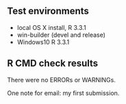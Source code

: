 ## Test environments
* local OS X install, R  3.3.1 
* win-builder (devel and release)
* Windows10 R  3.3.1 

## R CMD check results
There were no ERRORs or WARNINGs.

One note for email: my first submission.
